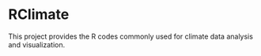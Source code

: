 # RClimate
This project provides the R codes commonly used for climate data analysis and visualization.
